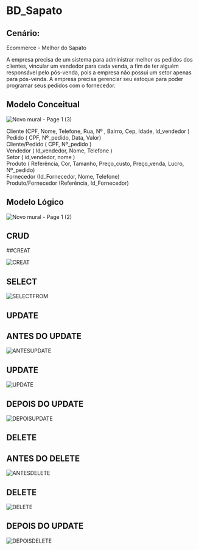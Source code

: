 # BD_Sapato


## Cenário:
Ecommerce - Melhor do Sapato

  A empresa precisa de um sistema para administrar melhor os pedidos dos clientes, vincular um vendedor para cada venda, 
  a fim de ter alguém responsável pelo pós-venda, pois a empresa não possui um setor apenas para pós-venda. A empresa precisa 
  gerenciar seu estoque para poder programar seus pedidos com o fornecedor.


## Modelo Conceitual

![Novo mural - Page 1 (3)](https://github.com/Wilton-Monteiro/BD_Sapato/assets/145207587/dcc74988-a18f-4bd7-91d5-10ed93a69e86)


Cliente (CPF, Nome, Telefone, Rua, Nº , Bairro, Cep, Idade, Id_vendedor )  
Pedido ( CPF, Nº_pedido, Data, Valor)  
Cliente/Pedido ( CPF, Nº_pedido )  
Vendedor ( Id_vendedor, Nome, Telefone )  
Setor ( id,vendedor, nome )  
Produto ( Referência, Cor, Tamanho, Preço_custo, Preço_venda, Lucro, Nº_pedido)  
Fornecedor (Id_Fornecedor, Nome, Telefone)  
Produto/Fornecedor (Referência, Id_Fornecedor)  



## Modelo Lógico

![Novo mural - Page 1 (2)](https://github.com/Wilton-Monteiro/BD_Sapato/assets/145207587/03278879-d929-407e-bafc-c97043499b97)

## CRUD

##CREAT

![CREAT](https://github.com/Wilton-Monteiro/BD_Sapato/assets/145207587/16891fc0-115e-4af8-9a72-6e9b29cee45d)

## SELECT

![SELECTFROM](https://github.com/Wilton-Monteiro/BD_Sapato/assets/145207587/f75e4499-4b93-4f0b-9b5c-ba11e22ff17c)

## UPDATE

## ANTES DO UPDATE
![ANTESUPDATE](https://github.com/Wilton-Monteiro/BD_Sapato/assets/145207587/65244aec-9c8d-42d5-aba4-a8745b6a17b2)
## UPDATE
![UPDATE](https://github.com/Wilton-Monteiro/BD_Sapato/assets/145207587/322897a7-95f7-4f0b-89bf-625470cb43fd)
## DEPOIS DO UPDATE
![DEPOISUPDATE](https://github.com/Wilton-Monteiro/BD_Sapato/assets/145207587/994541cf-3203-493c-a5a5-3b8c2f2d11ba)

## DELETE

## ANTES DO DELETE
![ANTESDELETE](https://github.com/Wilton-Monteiro/BD_Sapato/assets/145207587/b435005e-6531-4e26-94d5-1f04da73bca1)
## DELETE
![DELETE](https://github.com/Wilton-Monteiro/BD_Sapato/assets/145207587/395e9484-9899-4e0b-91c5-ed51809ac6b4)
## DEPOIS DO UPDATE
![DEPOISDELETE](https://github.com/Wilton-Monteiro/BD_Sapato/assets/145207587/84264dc5-d2c1-48e7-ab8d-71a7ab197c15)
